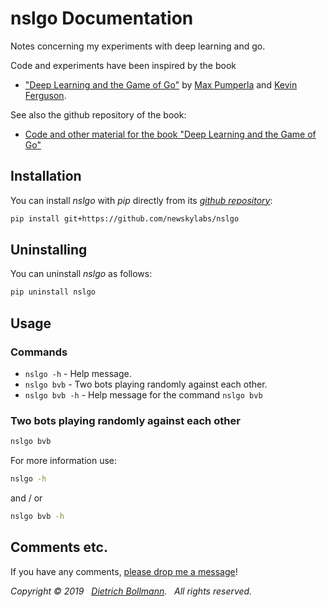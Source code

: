 

# nslgo Documentation


Notes concerning my experiments with deep learning and go.

Code and experiments have been inspired by the book

- ["Deep Learning and the Game of Go"](https://www.manning.com/books/deep-learning-and-the-game-of-go)
by 
[Max Pumperla](https://maxpumperla.com/) and 
[Kevin Ferguson](https://github.com/macfergus).


See also the github repository of the book:

- [Code and other material for the book "Deep Learning and the Game of Go"](https://github.com/maxpumperla/deep_learning_and_the_game_of_go)


## Installation

You can install *nslgo* with *pip* directly from its *[github repository](https://github.com/newskylabs/nslgo)*:

```sh
pip install git+https://github.com/newskylabs/nslgo
```


## Uninstalling

You can uninstall *nslgo* as follows:

```sh
pip uninstall nslgo
```


## Usage


### Commands

* `nslgo -h` - Help message.
* `nslgo bvb` - Two bots playing randomly against each other.
* `nslgo bvb -h` - Help message for the command `nslgo bvb`


### Two bots playing randomly against each other

```sh
nslgo bvb
```

For more information use:

```sh
nslgo -h
```

and / or

```sh
nslgo bvb -h
```


## Comments etc.

If you have any comments, [please drop me a message](http://dietrich.newskylabs.net/email)!

*Copyright &copy; 2019 &nbsp; [Dietrich Bollmann](http://dietrich.newskylabs.net/). &nbsp; All rights reserved.*

